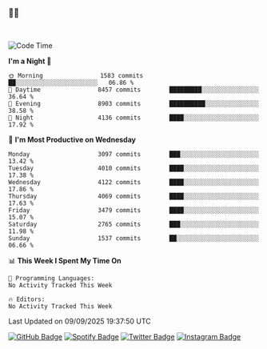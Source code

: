 ### 🤙🍺

<!-- <a href="https://github-readme-stats.vercel.app/api?username=hzak2xx&count_private=true&show_icons=true&theme=dracula">
  <img align="center" src="https://github-readme-stats.vercel.app/api?username=hzak2xx&count_private=true&show_icons=true&theme=dracula" />
</a>
</br> -->
</br>

<!--START_SECTION:waka-->
![Code Time](http://img.shields.io/badge/Code%20Time-4%2C209%20hrs%2040%20mins-blue)

**I'm a Night 🦉** 

```text
🌞 Morning                1583 commits        ██░░░░░░░░░░░░░░░░░░░░░░░   06.86 % 
🌆 Daytime                8457 commits        █████████░░░░░░░░░░░░░░░░   36.64 % 
🌃 Evening                8903 commits        ██████████░░░░░░░░░░░░░░░   38.58 % 
🌙 Night                  4136 commits        ████░░░░░░░░░░░░░░░░░░░░░   17.92 % 
```
📅 **I'm Most Productive on Wednesday** 

```text
Monday                   3097 commits        ███░░░░░░░░░░░░░░░░░░░░░░   13.42 % 
Tuesday                  4010 commits        ████░░░░░░░░░░░░░░░░░░░░░   17.38 % 
Wednesday                4122 commits        ████░░░░░░░░░░░░░░░░░░░░░   17.86 % 
Thursday                 4069 commits        ████░░░░░░░░░░░░░░░░░░░░░   17.63 % 
Friday                   3479 commits        ████░░░░░░░░░░░░░░░░░░░░░   15.07 % 
Saturday                 2765 commits        ███░░░░░░░░░░░░░░░░░░░░░░   11.98 % 
Sunday                   1537 commits        ██░░░░░░░░░░░░░░░░░░░░░░░   06.66 % 
```


📊 **This Week I Spent My Time On** 

```text
💬 Programming Languages: 
No Activity Tracked This Week

🔥 Editors: 
No Activity Tracked This Week
```


 Last Updated on 09/09/2025 19:37:50 UTC
<!--END_SECTION:waka-->

[![GitHub Badge](https://img.shields.io/badge/GitHub-100000?style=for-the-badge&logo=github&logoColor=white)](https://github.com/hzak2xx)
[![Spotify Badge](https://img.shields.io/badge/Spotify-1ED760?&style=for-the-badge&logo=spotify&logoColor=white)](https://open.spotify.com/user/uf90s6sbbh75a1mt44clkhkvf)
[![Twitter Badge](https://img.shields.io/badge/Twitter-1DA1F2?style=for-the-badge&logo=twitter&logoColor=white)](https://twitter.com/hzak2xx)
[![Instagram Badge](https://img.shields.io/badge/Instagram-E4405F?style=for-the-badge&logo=instagram&logoColor=white)](https://www.instagram.com/hzak2xx/)

